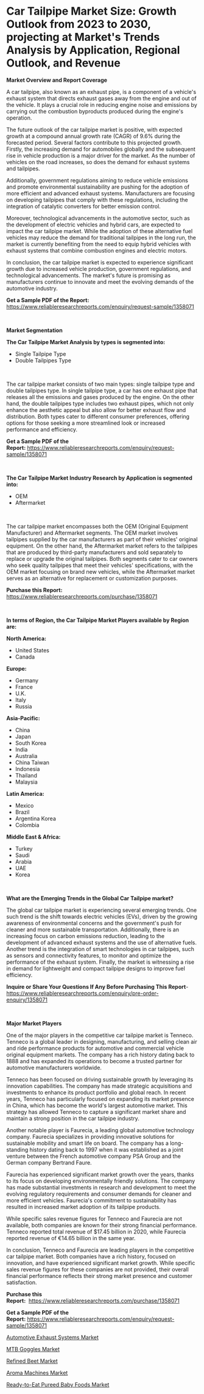 <p><h1>Car Tailpipe Market Size: Growth Outlook from 2023 to 2030, projecting at Market's Trends Analysis by Application, Regional Outlook, and Revenue</h1></p><p><strong>Market Overview and Report Coverage</strong></p>
<p><p>A car tailpipe, also known as an exhaust pipe, is a component of a vehicle's exhaust system that directs exhaust gases away from the engine and out of the vehicle. It plays a crucial role in reducing engine noise and emissions by carrying out the combustion byproducts produced during the engine's operation.</p><p>The future outlook of the car tailpipe market is positive, with expected growth at a compound annual growth rate (CAGR) of 9.6% during the forecasted period. Several factors contribute to this projected growth. Firstly, the increasing demand for automobiles globally and the subsequent rise in vehicle production is a major driver for the market. As the number of vehicles on the road increases, so does the demand for exhaust systems and tailpipes.</p><p>Additionally, government regulations aiming to reduce vehicle emissions and promote environmental sustainability are pushing for the adoption of more efficient and advanced exhaust systems. Manufacturers are focusing on developing tailpipes that comply with these regulations, including the integration of catalytic converters for better emission control.</p><p>Moreover, technological advancements in the automotive sector, such as the development of electric vehicles and hybrid cars, are expected to impact the car tailpipe market. While the adoption of these alternative fuel vehicles may reduce the demand for traditional tailpipes in the long run, the market is currently benefiting from the need to equip hybrid vehicles with exhaust systems that combine combustion engines and electric motors.</p><p>In conclusion, the car tailpipe market is expected to experience significant growth due to increased vehicle production, government regulations, and technological advancements. The market's future is promising as manufacturers continue to innovate and meet the evolving demands of the automotive industry.</p></p>
<p><strong>Get a Sample PDF of the Report:</strong> <a href="https://www.reliableresearchreports.com/enquiry/request-sample/1358071">https://www.reliableresearchreports.com/enquiry/request-sample/1358071</a></p>
<p>&nbsp;</p>
<p><strong>Market Segmentation</strong></p>
<p><strong>The Car Tailpipe Market Analysis by types is segmented into:</strong></p>
<p><ul><li>Single Tailpipe Type</li><li>Double Tailpipes Type</li></ul></p>
<p>&nbsp;</p>
<p><p>The car tailpipe market consists of two main types: single tailpipe type and double tailpipes type. In single tailpipe type, a car has one exhaust pipe that releases all the emissions and gases produced by the engine. On the other hand, the double tailpipes type includes two exhaust pipes, which not only enhance the aesthetic appeal but also allow for better exhaust flow and distribution. Both types cater to different consumer preferences, offering options for those seeking a more streamlined look or increased performance and efficiency.</p></p>
<p><strong>Get a Sample PDF of the Report:</strong>&nbsp;<a href="https://www.reliableresearchreports.com/enquiry/request-sample/1358071">https://www.reliableresearchreports.com/enquiry/request-sample/1358071</a></p>
<p>&nbsp;</p>
<p><strong>The Car Tailpipe Market Industry Research by Application is segmented into:</strong></p>
<p><ul><li>OEM</li><li>Aftermarket</li></ul></p>
<p>&nbsp;</p>
<p><p>The car tailpipe market encompasses both the OEM (Original Equipment Manufacturer) and Aftermarket segments. The OEM market involves tailpipes supplied by the car manufacturers as part of their vehicles' original equipment. On the other hand, the Aftermarket market refers to the tailpipes that are produced by third-party manufacturers and sold separately to replace or upgrade the original tailpipes. Both segments cater to car owners who seek quality tailpipes that meet their vehicles' specifications, with the OEM market focusing on brand new vehicles, while the Aftermarket market serves as an alternative for replacement or customization purposes.</p></p>
<p><strong>Purchase this Report:</strong>&nbsp; <a href="https://www.reliableresearchreports.com/purchase/1358071">https://www.reliableresearchreports.com/purchase/1358071</a></p>
<p>&nbsp;</p>
<p><strong>In terms of Region, the Car Tailpipe Market Players available by Region are:</strong></p>
<p>
    <p> <strong> North America: </strong>
        <ul>
            <li>United States</li>
            <li>Canada</li>
        </ul>
        </p> 
    <p> <strong> Europe: </strong>
        <ul>
            <li>Germany</li>
            <li>France</li>
            <li>U.K.</li>
            <li>Italy</li>
            <li>Russia</li>
        </ul>
        </p> 
    <p> <strong> Asia-Pacific: </strong>
        <ul>
            <li>China</li>
            <li>Japan</li>
            <li>South Korea</li>
            <li>India</li>
            <li>Australia</li>
            <li>China Taiwan</li>
            <li>Indonesia</li>
            <li>Thailand</li>
            <li>Malaysia</li>
        </ul>
        </p> 
    <p> <strong> Latin America: </strong>
        <ul>
            <li>Mexico</li>
            <li>Brazil</li>
            <li>Argentina Korea</li>
            <li>Colombia</li>
        </ul>
        </p> 
    <p> <strong> Middle East & Africa: </strong>
        <ul>
            <li>Turkey</li>
            <li>Saudi</li>
            <li>Arabia</li>
            <li>UAE</li>
            <li>Korea</li>
        </ul>
    </p>
    </p>
<p>&nbsp;</p>
<p><strong>What are the Emerging Trends in the Global Car Tailpipe market?</strong></p>
<p><p>The global car tailpipe market is experiencing several emerging trends. One such trend is the shift towards electric vehicles (EVs), driven by the growing awareness of environmental concerns and the government's push for cleaner and more sustainable transportation. Additionally, there is an increasing focus on carbon emissions reduction, leading to the development of advanced exhaust systems and the use of alternative fuels. Another trend is the integration of smart technologies in car tailpipes, such as sensors and connectivity features, to monitor and optimize the performance of the exhaust system. Finally, the market is witnessing a rise in demand for lightweight and compact tailpipe designs to improve fuel efficiency.</p></p>
<p><strong>Inquire or Share Your Questions If Any Before Purchasing This Report</strong>- <a href="https://www.reliableresearchreports.com/enquiry/pre-order-enquiry/1358071">https://www.reliableresearchreports.com/enquiry/pre-order-enquiry/1358071</a></p>
<p>&nbsp;</p>
<p><strong>Major Market Players</strong></p>
<p><p>One of the major players in the competitive car tailpipe market is Tenneco. Tenneco is a global leader in designing, manufacturing, and selling clean air and ride performance products for automotive and commercial vehicle original equipment markets. The company has a rich history dating back to 1888 and has expanded its operations to become a trusted partner for automotive manufacturers worldwide. </p><p>Tenneco has been focused on driving sustainable growth by leveraging its innovation capabilities. The company has made strategic acquisitions and investments to enhance its product portfolio and global reach. In recent years, Tenneco has particularly focused on expanding its market presence in China, which has become the world's largest automotive market. This strategy has allowed Tenneco to capture a significant market share and maintain a strong position in the car tailpipe industry.</p><p>Another notable player is Faurecia, a leading global automotive technology company. Faurecia specializes in providing innovative solutions for sustainable mobility and smart life on board. The company has a long-standing history dating back to 1997 when it was established as a joint venture between the French automotive company PSA Group and the German company Bertrand Faure.</p><p>Faurecia has experienced significant market growth over the years, thanks to its focus on developing environmentally friendly solutions. The company has made substantial investments in research and development to meet the evolving regulatory requirements and consumer demands for cleaner and more efficient vehicles. Faurecia's commitment to sustainability has resulted in increased market adoption of its tailpipe products.</p><p>While specific sales revenue figures for Tenneco and Faurecia are not available, both companies are known for their strong financial performance. Tenneco reported total revenue of $17.45 billion in 2020, while Faurecia reported revenue of €14.65 billion in the same year.</p><p>In conclusion, Tenneco and Faurecia are leading players in the competitive car tailpipe market. Both companies have a rich history, focused on innovation, and have experienced significant market growth. While specific sales revenue figures for these companies are not provided, their overall financial performance reflects their strong market presence and customer satisfaction.</p></p>
<p><strong>Purchase this Report:</strong>&nbsp;&nbsp;<a href="https://www.reliableresearchreports.com/purchase/1358071">https://www.reliableresearchreports.com/purchase/1358071</a></p>
<p></p>
<p><strong>Get a Sample PDF of the Report:</strong>&nbsp;<a href="https://www.reliableresearchreports.com/enquiry/request-sample/1358071">https://www.reliableresearchreports.com/enquiry/request-sample/1358071</a></p>
<p><p><a href="https://github.com/AKSHATREPORTPRIME/Market-Research-Report-List-1/blob/main/automotive-exhaust-systems-market.md">Automotive Exhaust Systems Market</a></p><p><a href="https://medium.com/@sk99912151/mtb-goggles-market-exploring-market-share-market-trends-and-future-growth-7d3b4cda8ac8">MTB Goggles Market</a></p><p><a href="https://www.linkedin.com/pulse/decoding-refined-beet-market-deep-dive-latest-trends-dlusf/">Refined Beet Market</a></p><p><a href="https://medium.com/@ssantosh15121999/aroma-machines-market-furnishes-information-on-market-share-market-trends-and-market-growth-a4c9d17a7fa3">Aroma Machines Market</a></p><p><a href="https://www.linkedin.com/pulse/ready-to-eat-pureed-baby-foods-market-share-amp-new-trends-rerrf/">Ready-to-Eat Pureed Baby Foods Market</a></p></p>